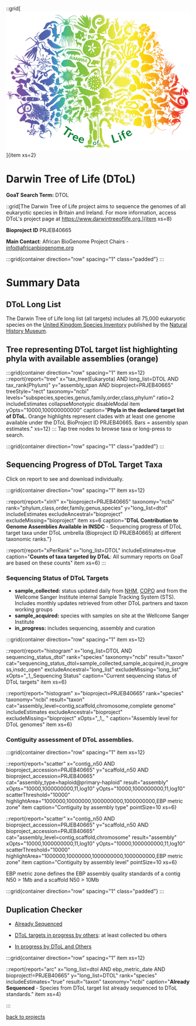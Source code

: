 ::grid[![GoaT](/static/images/tol_logo_words.png)]{item xs=2}

# Darwin Tree of Life (DToL)
**GoaT Search Term:** DTOL

::grid[The Darwin Tree of Life project aims to sequence the genomes of all eukaryotic species in Britain and Ireland. For more information, access DToL's project page at https://www.darwintreeoflife.org.]{item xs=8}

**Bioproject ID** PRJEB40665

**Main Contact**: African BioGenome Project Chairs - info@africanbiogenome.org

:::grid{container direction="row" spacing="1" class="padded"}
:::

# Summary Data
## DToL Long List

The Darwin Tree of Life long list (all targets) includes all 75,000 eukaryotic species on the [United Kingdom Species Inventory](https://www.gbif.org/dataset/dbaa27eb-29e7-4cbb-8eab-3f689cfce116) published by the [Natural History Museum](https://www.nhm.ac.uk/our-science/data/uk-species.html).

## Tree representing DToL target list highlighting phyla with available assemblies (orange)

:::grid{container direction="row" spacing="1" item xs=12}
::report{report="tree" x="tax_tree(Eukaryota) AND long_list=DTOL AND tax_rank(Phylum)" y="assembly_span AND bioproject=PRJEB40665" treeStyle="rect" taxonomy="ncbi" levels="subspecies,species,genus,family,order,class,phylum" ratio=2 includeEstimates collapseMonotypic disableModal item yOpts="10000,100000000000" caption="**Phyla in the declared target list of DToL.** Orange highlights represent clades with at least one genome available under the DToL BioProject ID PRJEB40665. Bars = assembly span estimates." xs=12}
:::
Tap tree nodes to browse taxa or long-press to search.

:::grid{container direction="row" spacing="1" class="padded"}
:::

## Sequencing Progress of DToL Target Taxa

Click on report to see and download individually.

:::grid{container direction="row" spacing="1" item xs=12}

::report{report="xInY" x="bioproject=PRJEB40665" taxonomy="ncbi" rank="phylum,class,order,family,genus,species" y="long_list=dtol" includeEstimates excludeAncestral="bioproject" excludeMissing="bioproject" item xs=6 caption="**DToL Contribution to Genome Assemblies Available in INSDC**  - Sequencing progress of DToL target taxa under DToL umbrella (Bioproject ID PRJEB40665)  at different taxonomic ranks."}

::report{report="xPerRank" x="long_list=DTOL" includeEstimates=true caption="**Counts of taxa targeted by DToL**: All summary reports on GoaT are based on these counts" item xs=6}
:::

### Sequencing Status of DToL Targets

* **sample_collected:** status updated daily from [NHM](https://data.nhm.ac.uk/), [COPO](https://copo-project.org) and from the Wellcome Sanger Institute internal Sample Tracking System (STS). Includes monthly updates retrieved from other DToL partners and taxon working groups
* **sample_acquired:** species with samples on site at the Wellcome Sanger Institute
* **in_progress:** includes sequencing, assembly and curation

:::grid{container direction="row" spacing="1" item xs=12}

::report{report="histogram" x="long_list=DTOL AND sequencing_status_dtol" rank="species" taxonomy="ncbi" result="taxon" cat="sequencing_status_dtol=sample_collected,sample_acquired,in_progress,insdc_open" excludeAncestral="long_list" excludeMissing="long_list" xOpts=",,1,,Sequencing Status" caption="Current sequencing status of DToL targets" item xs=6}

::report{report="histogram" x="bioproject=PRJEB40665" rank="species" taxonomy="ncbi" result="taxon" cat="assembly_level=contig,scaffold,chromosome,complete genome" includeEstimates excludeAncestral="bioproject" excludeMissing="bioproject" xOpts=",,1,, " caption="Assembly level for DToL genomes" item xs=6}

### Contiguity assessment of DToL assemblies. 

:::grid{container direction="row" spacing="1" item xs=12}

::report{report="scatter" x="contig_n50 AND bioproject_accession=PRJEB40665" y="scaffold_n50 AND bioproject_accession=PRJEB40665" cat="assembly_type=haploid@primary-haploid" result="assembly" xOpts="10000,1000000000,11,log10" yOpts="10000,1000000000,11,log10" scatterThreshold="10000" highlightArea="1000000,10000000,1000000000,1000000000,EBP metric zone" item caption="Contiguity by assembly type" pointSize=10 xs=6}

::report{report="scatter" x="contig_n50 AND bioproject_accession=PRJEB40665" y="scaffold_n50 AND bioproject_accession=PRJEB40665" cat="assembly_level=contig,scaffold,chromosome" result="assembly" xOpts="10000,1000000000,11,log10" yOpts="10000,1000000000,11,log10" scatterThreshold="10000" highlightArea="1000000,10000000,1000000000,1000000000,EBP metric zone" item caption="Contiguity by assembly level" pointSize=10 xs=6}

EBP metric zone defines the EBP assembly quality standards of a contig N50 > 1Mb and a scaffold N50 > 10Mb


:::grid{container direction="row" spacing="1" class="padded"}
:::

## Duplication Checker

- [Already Sequenced](https://goat.genomehubs.org/search?query=long_list%20%3D%20dtol%20AND%20bioproject%20%21%3D%20prjeb40665%20AND%20tax_rank%28species%29%20AND%20ebp_metric_date&result=taxon&includeEstimates=true&summaryValues=count&taxonomy=ncbi&size=10&offset=0&fields=assembly_level%2Cassembly_span%2Cbioproject%2Csequencing_status%2Csequencing_status_dtol%2Clong_list&names=&ranks=&report=tree&cat=sequencing_status_dtol&collapseMonotypic=true&treeStyle=rect&treeThreshold=2000&pointSize=15#long_list%20%3D%20dtol%20AND%20bioproject%20!%3D%20prjeb40665%20AND%20tax_rank(species)%20AND%20ebp_metric_date)

- [DToL targets in progress by others](https://goat.genomehubs.org/search?query=long_list%20%3D%20dtol%20AND%20tax_rank%28species%29%20AND%20length%28long_list%29%3E1%20AND%20sample_collected%21%3Ddtol%20AND%20sample_collected&result=taxon&includeEstimates=true&summaryValues=count&taxonomy=ncbi&size=25&offset=0&fields=sample_collected%2Csample_acquired%2Cin_progress%2Copen%2Cinsdc_open%2Csequencing_status%2Csequencing_status_dtol%2Clong_list&names=&ranks=&report=arc&cat=sequencing_status_dtol&collapseMonotypic=true&treeStyle=rect&treeThreshold=2000&pointSize=15#long_list%20%3D%20dtol%20AND%20tax_rank(species)%20AND%20length(long_list)%3E1%20AND%20sample_collected!%3Ddtol%20AND%20sample_collected): at least collected bu others 

- [In progress by DToL and Others](https://goat.genomehubs.org/search?query=tax_rank%28species%29%20AND%20length%28sample_collected%29%3E1%20AND%20sequencing_status_dtol%3E%3Dsample_collected%20AND%20bioproject%21%3Dprjeb40665%2Cnull&result=taxon&includeEstimates=true&summaryValues=count&taxonomy=ncbi&size=25&offset=0&fields=sample_collected%2Csample_acquired%2Cin_progress%2Copen%2Cinsdc_open%2Csequencing_status%2Csequencing_status_dtol%2Clong_list&names=&ranks=&report=arc&cat=sequencing_status_dtol&collapseMonotypic=true&treeStyle=rect&treeThreshold=2000&pointSize=15#tax_rank(species)%20AND%20length(sample_collected)%3E1%20AND%20sequencing_status_dtol%3E%3Dsample_collected%20AND%20bioproject!%3Dprjeb40665%2Cnull)

:::grid{container direction="row" spacing="1" item xs=12}

::report{report="arc" x="long_list=dtol AND ebp_metric_date AND bioproject!=PRJEB40665" y="long_list=DTOL" rank="species" includeEstimates="true" result="taxon" taxonomy="ncbi" caption="**Already Sequenced** - Species from DToL target list already sequenced to DToL standards." item xs=4} 

:::

[back to projects](/projects)

